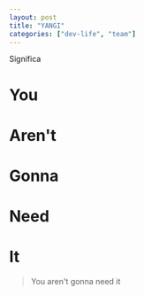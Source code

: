 ```yaml
---
layout: post
title: "YANGI"
categories: ["dev-life", "team"]
---
```


Significa<!--more-->

# **Y**ou

# **A**ren't

# **G**onna

# **N**eed

# **I**t

> You aren't gonna need it
